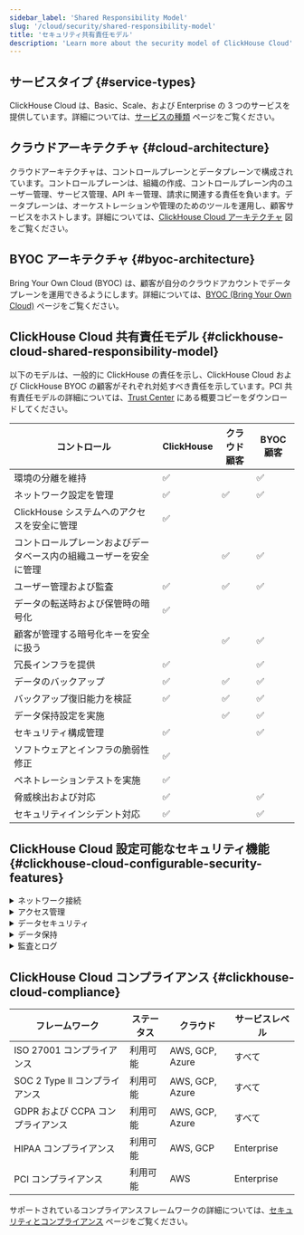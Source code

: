 ```yaml
---
sidebar_label: 'Shared Responsibility Model'
slug: '/cloud/security/shared-responsibility-model'
title: 'セキュリティ共有責任モデル'
description: 'Learn more about the security model of ClickHouse Cloud'
---
```




## サービスタイプ {#service-types}

ClickHouse Cloud は、Basic、Scale、および Enterprise の 3 つのサービスを提供しています。詳細については、[サービスの種類](/cloud/manage/cloud-tiers) ページをご覧ください。

## クラウドアーキテクチャ {#cloud-architecture}

クラウドアーキテクチャは、コントロールプレーンとデータプレーンで構成されています。コントロールプレーンは、組織の作成、コントロールプレーン内のユーザー管理、サービス管理、API キー管理、請求に関連する責任を負います。データプレーンは、オーケストレーションや管理のためのツールを運用し、顧客サービスをホストします。詳細については、[ClickHouse Cloud アーキテクチャ](/cloud/reference/architecture) 図をご覧ください。

## BYOC アーキテクチャ {#byoc-architecture}

Bring Your Own Cloud (BYOC) は、顧客が自分のクラウドアカウントでデータプレーンを運用できるようにします。詳細については、[BYOC (Bring Your Own Cloud)](/cloud/reference/byoc) ページをご覧ください。

## ClickHouse Cloud 共有責任モデル {#clickhouse-cloud-shared-responsibility-model}

以下のモデルは、一般的に ClickHouse の責任を示し、ClickHouse Cloud および ClickHouse BYOC の顧客がそれぞれ対処すべき責任を示しています。PCI 共有責任モデルの詳細については、[Trust Center](https://trust.clickhouse.com) にある概要コピーをダウンロードしてください。

| コントロール                                                            | ClickHouse         | クラウド顧客       | BYOC 顧客           |
|------------------------------------------------------------------------|--------------------|-------------------|---------------------|
| 環境の分離を維持                                                        | :white_check_mark: |                   | :white_check_mark:  |
| ネットワーク設定を管理                                                  | :white_check_mark: | :white_check_mark:| :white_check_mark:  |
| ClickHouse システムへのアクセスを安全に管理                           | :white_check_mark: |                   |                     |
| コントロールプレーンおよびデータベース内の組織ユーザーを安全に管理   |                    | :white_check_mark:| :white_check_mark:  |
| ユーザー管理および監査                                                | :white_check_mark: | :white_check_mark:| :white_check_mark:  |
| データの転送時および保管時の暗号化                                    | :white_check_mark: |                   |                     |
| 顧客が管理する暗号化キーを安全に扱う                                   |                    | :white_check_mark:| :white_check_mark:  |
| 冗長インフラを提供                                                     | :white_check_mark: |                   | :white_check_mark:  |
| データのバックアップ                                                   | :white_check_mark: | :white_check_mark:| :white_check_mark:  |
| バックアップ復旧能力を検証                                            | :white_check_mark: | :white_check_mark:| :white_check_mark:  |
| データ保持設定を実施                                                  |                    | :white_check_mark:| :white_check_mark:  |
| セキュリティ構成管理                                                  | :white_check_mark: |                   | :white_check_mark:  |
| ソフトウェアとインフラの脆弱性修正                                      | :white_check_mark: |                   |                     |
| ペネトレーションテストを実施                                          | :white_check_mark: |                   |                     |
| 脅威検出および対応                                                  | :white_check_mark: |                   | :white_check_mark:  |
| セキュリティインシデント対応                                          | :white_check_mark: |                   | :white_check_mark:  |

## ClickHouse Cloud 設定可能なセキュリティ機能 {#clickhouse-cloud-configurable-security-features}

<details>
  <summary>ネットワーク接続</summary>

  | 設定                                                                                             | ステータス | クラウド            | サービスレベル     |  
  |--------------------------------------------------------------------------------------------------|-----------|---------------------|--------------------|
  | [IP フィルター](/cloud/security/setting-ip-filters) でサービスへの接続を制限                  | 利用可能  | AWS, GCP, Azure      | すべて               |
  | [プライベートリンク](/cloud/security/private-link-overview) でサービスに安全に接続           | 利用可能  | AWS, GCP, Azure      | Scale または Enterprise |

</details>
<details>
  <summary>アクセス管理</summary>

  | 設定                                                                                             | ステータス | クラウド            | サービスレベル       |  
  |--------------------------------------------------------------------------------------------------|-----------|---------------------|----------------------|
  | [標準のロールベースのアクセス](/cloud/security/cloud-access-management) でコントロールプレーン | 利用可能   | AWS, GCP, Azure      | すべて               | 
  | [多要素認証 (MFA)](/cloud/security/cloud-authentication#multi-factor-authentication) 利用可能   | 利用可能   | AWS, GCP, Azure      | すべて               |
  | コントロールプレーンへの [SAML シングルサインオン](/cloud/security/saml-setup) 利用可能       | プレビュー  | AWS, GCP, Azure      | Enterprise            |
  | データベース内の詳細な [ロールベースアクセス制御](/cloud/security/cloud-access-management/overview#database-permissions) | 利用可能   | AWS, GCP, Azure      | すべて               |

</details>
<details>
  <summary>データセキュリティ</summary>

  | 設定                                                                                             | ステータス | クラウド            | サービスレベル       |  
  |--------------------------------------------------------------------------------------------------|-----------|---------------------|----------------------|
  | [クラウドプロバイダーとリージョン](/cloud/reference/supported-regions) の選択              | 利用可能   | AWS, GCP, Azure      | すべて                |
  | 限定された [毎日の無料バックアップ](/cloud/manage/backups/overview#default-backup-policy)          | 利用可能   | AWS, GCP, Azure      | すべて                |
  | 利用可能な [カスタムバックアップ構成](/cloud/manage/backups/overview#configurable-backups)   | 利用可能   | GCP, AWS, Azure      | Scale または Enterprise |
  | [顧客管理の暗号化キー (CMEK)](/cloud/security/cmek) で透過的なデータ暗号化                  | 利用可能   | AWS, GCP            | Enterprise            |
  | [フィールドレベルの暗号化](/sql-reference/functions/encryption-functions) と手動キー管理         | 利用可能   | GCP, AWS, Azure      | すべて                |

</details>
<details>
  <summary>データ保持</summary>

  | 設定                                                                                             | ステータス | クラウド            | サービスレベル       |  
  |--------------------------------------------------------------------------------------------------|-----------|---------------------|----------------------|
  | [有効期限 (TTL)](/sql-reference/statements/alter/ttl) 設定で保持を管理                      | 利用可能   | AWS, GCP, Azure      | すべて                |
  | [ALTER TABLE DELETE](/sql-reference/statements/alter/delete) 重い削除アクション用             | 利用可能   | AWS, GCP, Azure      | すべて                |
  | [ライトウェイト DELETE](/sql-reference/statements/delete) 測定された削除活動用              | 利用可能   | AWS, GCP, Azure      | すべて                |

</details>
<details>
  <summary>監査とログ</summary>

  | 設定                                                                                             | ステータス | クラウド            | サービスレベル       |  
  |--------------------------------------------------------------------------------------------------|-----------|---------------------|----------------------|
  | [監査ログ](/cloud/security/audit-logging) コントロールプレーン活動用                        | 利用可能   | AWS, GCP, Azure      | すべて                |
  | [セッションログ](/operations/system-tables/session_log) データベース活動用                     | 利用可能   | AWS, GCP, Azure      | すべて                |
  | [クエリログ](/operations/system-tables/query_log) データベース活動用                         | 利用可能   | AWS, GCP, Azure      | すべて                |

</details>

## ClickHouse Cloud コンプライアンス {#clickhouse-cloud-compliance}

  | フレームワーク                                                                                   | ステータス | クラウド            | サービスレベル       |  
  |--------------------------------------------------------------------------------------------------|-----------|---------------------|----------------------|
  | ISO 27001 コンプライアンス                                                                         | 利用可能   | AWS, GCP, Azure      | すべて                |
  | SOC 2 Type II コンプライアンス                                                                      | 利用可能   | AWS, GCP, Azure      | すべて                |
  | GDPR および CCPA コンプライアンス                                                                    | 利用可能   | AWS, GCP, Azure      | すべて                |
  | HIPAA コンプライアンス                                                                               | 利用可能   | AWS, GCP            | Enterprise            |
  | PCI コンプライアンス                                                                                 | 利用可能   | AWS                 | Enterprise            |

  サポートされているコンプライアンスフレームワークの詳細については、[セキュリティとコンプライアンス](/cloud/security/security-and-compliance) ページをご覧ください。
